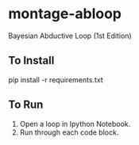 # montage-abloop
Bayesian Abductive Loop (1st Edition)

## To Install
pip install -r requirements.txt

## To Run
1. Open a loop in Ipython Notebook.
2. Run through each code block.
